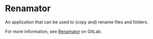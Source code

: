 # Renamator
An application that can be used to (copy and) rename files and folders.


For more information, see [Renamator](https://gitlab.com/Jenda_v1.0/Renamator) on GitLab.
